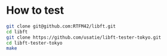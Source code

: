 # How to test
```bash
git clone git@github.com:RTFM42/libft.git
cd libft
git clone https://github.com/usatie/libft-tester-tokyo.git
cd libft-tester-tokyo
make
```
